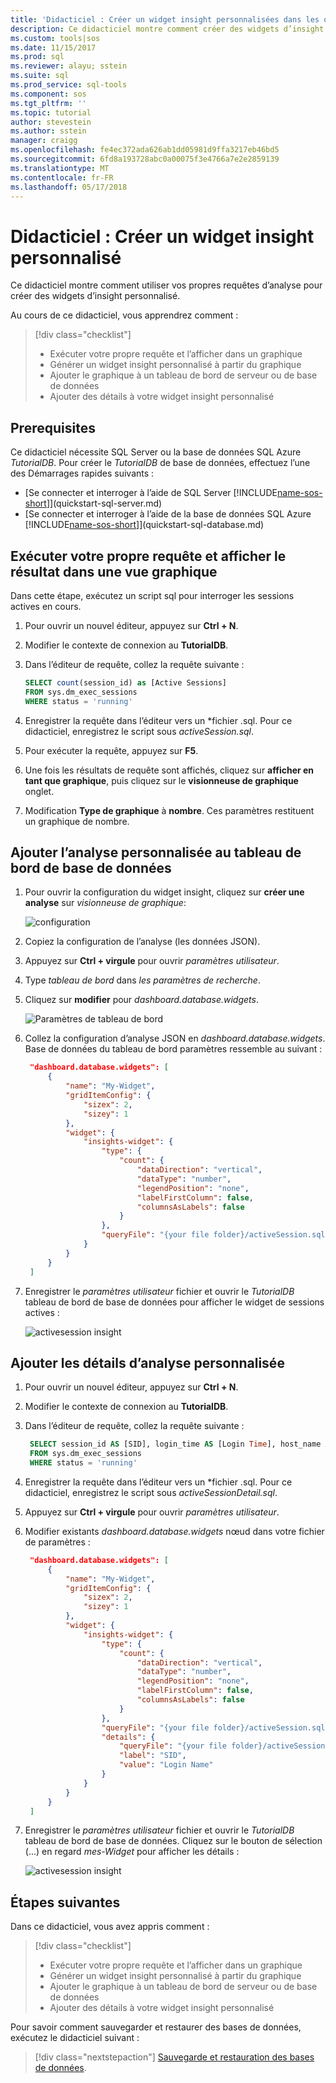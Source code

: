 ```yaml
---
title: 'Didacticiel : Créer un widget insight personnalisées dans les opérations de SQL Studio (version préliminaire) | Documents Microsoft'
description: Ce didacticiel montre comment créer des widgets d’insight personnalisés et les ajouter à la base de données et serveur des tableaux de bord dans Studio des opérations SQL (version préliminaire).
ms.custom: tools|sos
ms.date: 11/15/2017
ms.prod: sql
ms.reviewer: alayu; sstein
ms.suite: sql
ms.prod_service: sql-tools
ms.component: sos
ms.tgt_pltfrm: ''
ms.topic: tutorial
author: stevestein
ms.author: sstein
manager: craigg
ms.openlocfilehash: fe4ec372ada626ab1dd05981d9ffa3217eb46bd5
ms.sourcegitcommit: 6fd8a193728abc0a00075f3e4766a7e2e2859139
ms.translationtype: MT
ms.contentlocale: fr-FR
ms.lasthandoff: 05/17/2018
---
```

# <a name="tutorial-build-a-custom-insight-widget"></a>Didacticiel : Créer un widget insight personnalisé

Ce didacticiel montre comment utiliser vos propres requêtes d’analyse pour créer des widgets d’insight personnalisé.

Au cours de ce didacticiel, vous apprendrez comment :
> [!div class="checklist"]
> * Exécuter votre propre requête et l’afficher dans un graphique
> * Générer un widget insight personnalisé à partir du graphique
> * Ajouter le graphique à un tableau de bord de serveur ou de base de données
> * Ajouter des détails à votre widget insight personnalisé

## <a name="prerequisites"></a>Prerequisites

Ce didacticiel nécessite SQL Server ou la base de données SQL Azure *TutorialDB*. Pour créer le *TutorialDB* de base de données, effectuez l’une des Démarrages rapides suivants :

- [Se connecter et interroger à l’aide de SQL Server [!INCLUDE[name-sos-short](../includes/name-sos-short.md)]](quickstart-sql-server.md)
- [Se connecter et interroger à l’aide de la base de données SQL Azure [!INCLUDE[name-sos-short](../includes/name-sos-short.md)]](quickstart-sql-database.md)


## <a name="run-your-own-query-and-view-the-result-in-a-chart-view"></a>Exécuter votre propre requête et afficher le résultat dans une vue graphique
Dans cette étape, exécutez un script sql pour interroger les sessions actives en cours.

1. Pour ouvrir un nouvel éditeur, appuyez sur **Ctrl + N**. 

2. Modifier le contexte de connexion au **TutorialDB**.

3. Dans l’éditeur de requête, collez la requête suivante :

   ```sql
   SELECT count(session_id) as [Active Sessions]
   FROM sys.dm_exec_sessions
   WHERE status = 'running'
   ```

4. Enregistrer la requête dans l’éditeur vers un \*fichier .sql. Pour ce didacticiel, enregistrez le script sous *activeSession.sql*.

5. Pour exécuter la requête, appuyez sur **F5**.

6. Une fois les résultats de requête sont affichés, cliquez sur **afficher en tant que graphique**, puis cliquez sur le **visionneuse de graphique** onglet.

7. Modification **Type de graphique** à **nombre**. Ces paramètres restituent un graphique de nombre.

## <a name="add-the-custom-insight-to-the-database-dashboard"></a>Ajouter l’analyse personnalisée au tableau de bord de base de données

1. Pour ouvrir la configuration du widget insight, cliquez sur **créer une analyse** sur *visionneuse de graphique*:

   ![configuration](./media/tutorial-build-custom-insight-sql-server/create-insight.png)
   
2. Copiez la configuration de l’analyse (les données JSON). 

3. Appuyez sur **Ctrl + virgule** pour ouvrir *paramètres utilisateur*.

4. Type *tableau de bord* dans *les paramètres de recherche*.

5. Cliquez sur **modifier** pour *dashboard.database.widgets*.

   ![Paramètres de tableau de bord](./media/tutorial-build-custom-insight-sql-server/dashboard-settings.png)

6. Collez la configuration d’analyse JSON en *dashboard.database.widgets*. Base de données du tableau de bord paramètres ressemble au suivant :

   ```json
    "dashboard.database.widgets": [
        {
            "name": "My-Widget",
            "gridItemConfig": {
                "sizex": 2,
                "sizey": 1
            },
            "widget": {
                "insights-widget": {
                    "type": {
                        "count": {
                            "dataDirection": "vertical",
                            "dataType": "number",
                            "legendPosition": "none",
                            "labelFirstColumn": false,
                            "columnsAsLabels": false
                        }
                    },
                    "queryFile": "{your file folder}/activeSession.sql"
                }
            }
        }
    ]
   ```

7. Enregistrer le *paramètres utilisateur* fichier et ouvrir le *TutorialDB* tableau de bord de base de données pour afficher le widget de sessions actives :

   ![activesession insight](./media/tutorial-build-custom-insight-sql-server/insight-activesession-dashboard.png)

## <a name="add-details-to-custom-insight"></a>Ajouter les détails d’analyse personnalisée

1. Pour ouvrir un nouvel éditeur, appuyez sur **Ctrl + N**.

2. Modifier le contexte de connexion au **TutorialDB**.

3. Dans l’éditeur de requête, collez la requête suivante :

   ```sql
    SELECT session_id AS [SID], login_time AS [Login Time], host_name AS [Host Name], program_name AS [Program Name], login_name AS [Login Name]
    FROM sys.dm_exec_sessions
    WHERE status = 'running'
   ```

4. Enregistrer la requête dans l’éditeur vers un \*fichier .sql. Pour ce didacticiel, enregistrez le script sous *activeSessionDetail.sql*.

5. Appuyez sur **Ctrl + virgule** pour ouvrir *paramètres utilisateur*.

6. Modifier existants *dashboard.database.widgets* nœud dans votre fichier de paramètres :

   ```json
    "dashboard.database.widgets": [
        {
            "name": "My-Widget",
            "gridItemConfig": {
                "sizex": 2,
                "sizey": 1
            },
            "widget": {
                "insights-widget": {
                    "type": {
                        "count": {
                            "dataDirection": "vertical",
                            "dataType": "number",
                            "legendPosition": "none",
                            "labelFirstColumn": false,
                            "columnsAsLabels": false
                        }
                    },
                    "queryFile": "{your file folder}/activeSession.sql",
                    "details": {
                        "queryFile": "{your file folder}/activeSessionDetail.sql",
                        "label": "SID",
                        "value": "Login Name"
                    }
                }
            }
        }
    ]
   ```

7. Enregistrer le *paramètres utilisateur* fichier et ouvrir le *TutorialDB* tableau de bord de base de données. Cliquez sur le bouton de sélection (...) en regard *mes-Widget* pour afficher les détails :

    ![activesession insight](./media/tutorial-build-custom-insight-sql-server/insight-activesession-detail.png)

## <a name="next-steps"></a>Étapes suivantes
Dans ce didacticiel, vous avez appris comment :
> [!div class="checklist"]
> * Exécuter votre propre requête et l’afficher dans un graphique
> * Générer un widget insight personnalisé à partir du graphique
> * Ajouter le graphique à un tableau de bord de serveur ou de base de données
> * Ajouter des détails à votre widget insight personnalisé

Pour savoir comment sauvegarder et restaurer des bases de données, exécutez le didacticiel suivant :

> [!div class="nextstepaction"]
> [Sauvegarde et restauration des bases de données](tutorial-backup-restore-sql-server.md).